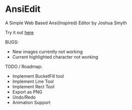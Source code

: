 # AnsiEdit
A Simple Web Based Ansi(Inspired) Editor by Joshua Smyth

Try it out [here](http://www.maglevstudios.com/AnsiEdit/index.html)


BUGS:
 - New images currently not working
 - Current highlighted character not working
 
TODO / Roadmap:
 - Implement BucketFill tool
 - Implement Line Tool
 - Implement Rect Tool
 - Export as PNG
 - Undo/Redo
 - Animation Support
